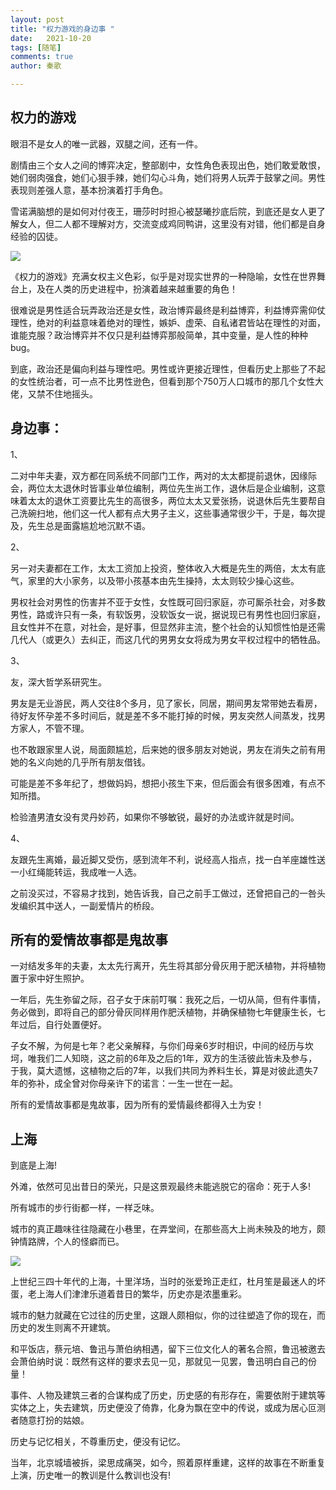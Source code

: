 ```yaml
---
layout: post
title: "权力游戏的身边事 "
date:   2021-10-20
tags: [随笔]
comments: true
author: 秦歌

---
```


##  权力的游戏

眼泪不是女人的唯一武器，双腿之间，还有一件。

剧情由三个女人之间的博弈决定，整部剧中，女性角色表现出色，她们敢爱敢恨，她们弱肉强食，她们心狠手辣，她们勾心斗角，她们将男人玩弄于鼓掌之间。男性表现则差强人意，基本扮演着打手角色。 

雪诺满脑想的是如何对付夜王，珊莎时时担心被瑟曦抄底后院，到底还是女人更了解女人，但二人都不理解对方，交流变成鸡同鸭讲，这里没有对错，他们都是自身经验的囚徒。

![](https://raw.githubusercontent.com/jandyxu/jandyxu.github.io/master/images/quanli/quanli.jpg)

《权力的游戏》充满女权主义色彩，似乎是对现实世界的一种隐喻，女性在世界舞台上，及在人类的历史进程中，扮演着越来越重要的角色！ 

很难说是男性适合玩弄政治还是女性，政治博弈最终是利益博弈，利益博弈需仰仗理性，绝对的利益意味着绝对的理性，嫉妒、虚荣、自私诸君皆站在理性的对面，谁能克服？政治博弈并不仅只是利益博弈那般简单，其中变量，是人性的种种bug。

到底，政治还是偏向利益与理性吧。男性或许更接近理性，但看历史上那些了不起的女性统治者，可一点不比男性逊色，但看到那个750万人口城市的那几个女性大佬，又禁不住地摇头。

## 身边事：

 1、

二对中年夫妻，双方都在同系统不同部门工作，两对的太太都提前退休，因缘际会，两位太太退休时皆事业单位编制，两位先生尚工作，退休后是企业编制，这意味着太太的退休工资要比先生的高很多，两位太太又爱张扬，说退休后先生要帮自己洗碗扫地，他们这一代人都有点大男子主义，这些事通常很少干，于是，每次提及，先生总是面露尴尬地沉默不语。

2、

另一对夫妻都在工作，太太工资加上投资，整体收入大概是先生的两倍，太太有底气，家里的大小家务，以及带小孩基本由先生操持，太太则较少操心这些。

男权社会对男性的伤害并不亚于女性，女性既可回归家庭，亦可厮杀社会，对多数男性，路或许只有一条，有软饭男，没软饭女一说，据说现已有男性也回归家庭，且女性并不在意，对社会，是好事，但显然非主流，整个社会的认知惯性怕是还需几代人（或更久）去纠正，而这几代的男男女女将成为男女平权过程中的牺牲品。

3、

友，深大哲学系研究生。

男友是无业游民，两人交往8个多月，见了家长，同居，期间男友常带她去看房，待好友怀孕差不多时间后，就是差不多不能打掉的时候，男友突然人间蒸发，找男方家人，不管不理。

也不敢跟家里人说，局面颇尴尬，后来她的很多朋友对她说，男友在消失之前有用她的名义向她的几乎所有朋友借钱。

可能是差不多年纪了，想做妈妈，想把小孩生下来，但后面会有很多困难，有点不知所措。

检验渣男渣女没有灵丹妙药，如果你不够敏锐，最好的办法或许就是时间。

4、

友跟先生离婚，最近脚又受伤，感到流年不利，说经高人指点，找一白羊座雄性送一小红绳能转运，我成唯一人选。

之前没买过，不容易才找到，她告诉我，自己之前手工做过，还曾把自己的一咎头发编织其中送人，一副爱情片的桥段。

## 所有的爱情故事都是鬼故事 

一对结发多年的夫妻，太太先行离开，先生将其部分骨灰用于肥沃植物，并将植物置于家中好生照护。

一年后，先生弥留之际，召子女于床前叮嘱：我死之后，一切从简，但有件事情，务必做到，即将自己的部分骨灰同样用作肥沃植物，并确保植物七年健康生长，七年过后，自行处置便好。

子女不解，为何是七年？老父亲解释，与你们母亲6岁时相识，中间的经历与坎坷，唯我们二人知晓，这之前的6年及之后的1年，双方的生活彼此皆未及参与，于我，莫大遗憾，这植物之后的7年，以我们共同为养料生长，算是对彼此遗失7年的弥补，成全曾对你母亲许下的诺言：一生一世在一起。

所有的爱情故事都是鬼故事，因为所有的爱情最终都得入土为安！

## 上海

到底是上海!

外滩，依然可见出昔日的荣光，只是这景观最终未能逃脱它的宿命：死于人多!

所有城市的步行街都一样，一样乏味。

城市的真正趣味往往隐藏在小巷里，在弄堂间，在那些高大上尚未殃及的地方，颇钟情路牌，个人的怪癖而已。

![](https://raw.githubusercontent.com/jandyxu/jandyxu.github.io/master/images/quanli/shangh.jpg)

上世纪三四十年代的上海，十里洋场，当时的张爱玲正走红，杜月笙是最迷人的坏蛋，老上海人们津津乐道着昔日的繁华，历史亦是浓墨重彩。

城市的魅力就藏在它过往的历史里，这跟人颇相似，你的过往塑造了你的现在，而历史的发生则离不开建筑。

和平饭店，蔡元培、鲁迅与萧伯纳相遇，留下三位文化人的著名合照，鲁迅被邀去会萧伯纳时说：既然有这样的要求去见一见，那就见一见罢，鲁迅明白自己的份量！

事件、人物及建筑三者的合谋构成了历史，历史感的有形存在，需要依附于建筑等实体之上，失去建筑，历史便没了倚靠，化身为飘在空中的传说，或成为居心叵测者随意打扮的姑娘。

历史与记忆相关，不尊重历史，便没有记忆。

当年，北京城墙被拆，梁思成痛哭，如今，照着原样重建，这样的故事在不断重复上演，历史唯一的教训是什么教训也没有!
